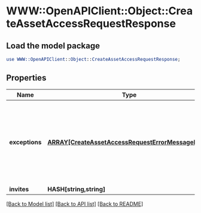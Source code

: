 # WWW::OpenAPIClient::Object::CreateAssetAccessRequestResponse

## Load the model package
```perl
use WWW::OpenAPIClient::Object::CreateAssetAccessRequestResponse;
```

## Properties
Name | Type | Description | Notes
------------ | ------------- | ------------- | -------------
**exceptions** | [**ARRAY[CreateAssetAccessRequestErrorMessageInner]**](CreateAssetAccessRequestErrorMessageInner.md) | A list of errors associated with the asset access requests. Will be returned if there is an error. | [optional] 
**invites** | **HASH[string,string]** |  | [optional] 

[[Back to Model list]](../README.md#documentation-for-models) [[Back to API list]](../README.md#documentation-for-api-endpoints) [[Back to README]](../README.md)


